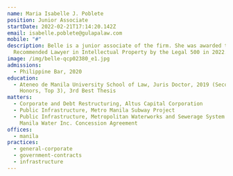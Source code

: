 ```yaml
---
name: Maria Isabelle J. Poblete
position: Junior Associate
startDate: 2022-02-21T17:14:20.142Z
email: isabelle.poblete@gulapalaw.com
mobile: "#"
description: Belle is a junior associate of the firm. She was awarded the
  Recommended Lawyer in Intellectual Property by the Legal 500 in 2022.
image: /img/belle-qcp02380_e1.jpg
admissions:
  - Philippine Bar, 2020
education:
  - Ateneo de Manila University School of Law, Juris Doctor, 2019 (Second
    Honors, Top 3), 3rd Best Thesis
matters:
  - Corporate and Debt Restructuring, Altus Capital Corporation
  - Public Infrastructure, Metro Manila Subway Project
  - Public Infrastructure, Metropolitan Waterworks and Sewerage System and
    Manila Water Inc. Concession Agreement
offices:
  - manila
practices:
  - general-corporate
  - government-contracts
  - infrastructure
---
```

